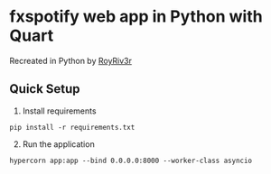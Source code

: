 # fxspotify web app in Python with Quart
Recreated in Python by [RoyRiv3r](https://github.com/RoyRiv3r/fxspotify)

## Quick Setup

1. Install requirements

`pip install -r requirements.txt`

2. Run the application

`hypercorn app:app --bind 0.0.0.0:8000 --worker-class asyncio`
